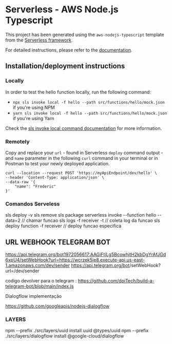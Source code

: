 # Serverless - AWS Node.js Typescript

This project has been generated using the `aws-nodejs-typescript` template from the [Serverless framework](https://www.serverless.com/).

For detailed instructions, please refer to the [documentation](https://www.serverless.com/framework/docs/providers/aws/).

## Installation/deployment instructions



### Locally

In order to test the hello function locally, run the following command:

- `npx sls invoke local -f hello --path src/functions/hello/mock.json` if you're using NPM
- `yarn sls invoke local -f hello --path src/functions/hello/mock.json` if you're using Yarn

Check the [sls invoke local command documentation](https://www.serverless.com/framework/docs/providers/aws/cli-reference/invoke-local/) for more information.

### Remotely

Copy and replace your `url` - found in Serverless `deploy` command output - and `name` parameter in the following `curl` command in your terminal or in Postman to test your newly deployed application.

```
curl --location --request POST 'https://myApiEndpoint/dev/hello' \
--header 'Content-Type: application/json' \
--data-raw '{
    "name": "Frederic"
}'
```

### Comandos Serveless
sls deploy -v
sls remove
sls package 
serverless invoke --function hello --data=2 // chamar funcao 
sls logs -f receiver -t // coleta log da funcao 
sls deploy function -f receiver // deploy funcao especifica


## URL WEBHOOK TELEGRAM BOT

https://api.telegram.org/bot1972056617:AAGiFtjLg5BcowhjtH2kbDgYrAfJGd6xpU4/setWebHook?url=https://wcrzek5je8.execute-api.us-east-1.amazonaws.com/dev/sender
https://api.telegram.org/bot<bot-token>/setWebHook?url=<webhook-url>/dev/sender

codigo devolver para o telegram : https://github.com/dpiTech/build-a-telegram-bot/blob/main/index.js

Dialogflow implementação 

https://github.com/googleapis/nodejs-dialogflow

### LAYERS 

npm --prefix ./src/layers/uuid install uuid @types/uuid 
npm --prefix ./src/layers/dialogflow install @google-cloud/dialogflow